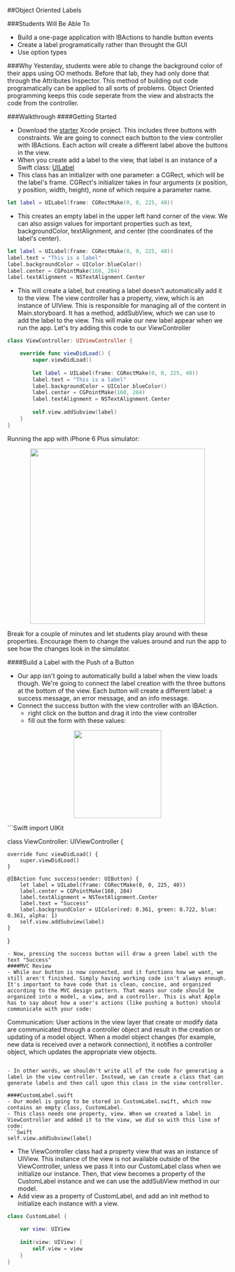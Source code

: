 ##Object Oriented Labels

###Students Will Be Able To
- Build a one-page application with IBActions to handle button events
- Create a label programatically rather than throught the GUI
- Use option types

###Why
Yesterday, students were able to change the background color of their apps using OO methods. Before that lab, they had only done that through the Attributes Inspector. This method of building out code programatically can be applied to all sorts of problems. Object Oriented programming keeps this code seperate from the view and abstracts the code from the controller. 


###Walkthrough
####Getting Started
- Download the [starter](https://github.com/upperlinecode/intro-to-swift/tree/master/day-5/ObjectOrientedLabels) Xcode project. This includes three buttons with constraints. We are going to connect each button to the view controller with IBActions. Each action will create a different label above the buttons in the view.
- When you create add a label to the view, that label is an instance of a Swift class: [UILabel](https://developer.apple.com/library/ios/documentation/UIKit/Reference/UILabel_Class/)
- This class has an initializer with one parameter: a CGRect, which will be the label's frame. CGRect's initializer takes in four arguments (x position, y position, width, height), none of which require a parameter name. 
```Swift
let label = UILabel(frame: CGRectMake(0, 0, 225, 40))
```
- This creates an empty label in the upper left hand corner of the view. We can also assign values for important properties such as text, backgroundColor, textAlignment, and center (the coordinates of the label's center).
```Swift
let label = UILabel(frame: CGRectMake(0, 0, 225, 40))
label.text = "This is a label"
label.backgroundColor = UIColor.blueColor()
label.center = CGPointMake(160, 284)
label.textAlignment = NSTextAlignment.Center
```
- This will create a label, but creating a label doesn't automatically add it to the view. The view controller has a property, view, which is an instance of UIView. This is responsible for managing all of the content in Main.storyboard. It has a method, addSubView, which we can use to add the label to the view. This will make our new label appear when we run the app. Let's try adding this code to our ViewController

```Swift
class ViewController: UIViewController {

    override func viewDidLoad() {
        super.viewDidLoad()
        
        let label = UILabel(frame: CGRectMake(0, 0, 225, 40))
        label.text = "This is a label"
        label.backgroundColor = UIColor.blueColor()
        label.center = CGPointMake(160, 284)
        label.textAlignment = NSTextAlignment.Center
        
        self.view.addSubview(label)
    }
}
```
Running the app with iPhone 6 Plus simulator:
<p align="center">
 <img src="https://github.com/upperlinecode/intro-to-swift/blob/master/day-5/images/test-label.png?raw=true" height="400px" hspace="20">
</p>

Break for a couple of minutes and let students play around with these properties. Encourage them to change the values around and run the app to see how the changes look in the simulator.

####Build a Label with the Push of a Button
- Our app isn't going to automatically build a label when the view loads though. We're going to connect the label creation with the three buttons at the bottom of the view. Each button will create a different label: a success message, an error message, and an info message.
- Connect the success button with the view controller with an IBAction.
    - right click on the button and drag it into the view controller
    - fill out the form with these values:
<p align="center">
 <img src="https://github.com/upperlinecode/intro-to-swift/blob/master/day-5/images/IBAction-form.png?raw=true" height="200px" hspace="20">
</p>
```Swift
import UIKit

class ViewController: UIViewController {
    
    override func viewDidLoad() {
        super.viewDidLoad()
    }
    
    @IBAction func success(sender: UIButton) {
        let label = UILabel(frame: CGRectMake(0, 0, 225, 40))
        label.center = CGPointMake(160, 284)
        label.textAlignment = NSTextAlignment.Center
        label.text = "Success"
        label.backgroundColor = UIColor(red: 0.361, green: 0.722, blue: 0.361, alpha: 1)
        self.view.addSubview(label)
    }
}
```
- Now, pressing the success button will draw a green label with the text "Success"
####MVC Review
- While our button is now connected, and it functions how we want, we still aren't finished. Simply having working code isn't always enough. It's important to have code that is clean, concise, and organized according to the MVC design pattern. That means our code should be organized into a model, a view, and a controller. This is what Apple has to say about how a user's actions (like pushing a button) should communicate with your code:

```
Communication: User actions in the view layer that create or modify data are communicated through a 
controller object and result in the creation or updating of a model object. When a model object changes 
(for example, new data is received over a network connection), it notifies a controller object, 
which updates the appropriate view objects.
```

- In other words, we shouldn't write all of the code for generating a label in the view controller. Instead, we can create a class that can generate labels and then call upon this class in the view controller.

####CustomLabel.swift
- Our model is going to be stored in CustomLabel.swift, which now contains an empty class, CustomLabel.
- This class needs one property, view. When we created a label in ViewController and added it to the view, we did so with this line of code:
```Swift
self.view.addSubview(label)
```
- The ViewController class had a property view that was an instance of UIView. This instance of the view is not available outside of the ViewController, unless we pass it into our CustomLabel class when we initialize our instance. Then, that view becomes a property of the CustomLabel instance and we can use the addSubView method in our model.
- Add view as a property of CustomLabel, and add an init method to initialize each instance with a view.
```Swift
class CustomLabel {
    
    var view: UIView
    
    init(view: UIView) {
        self.view = view
    }
}
```
